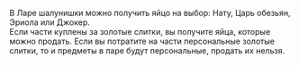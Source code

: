 В Ларе шалунишки можно получить яйцо на выбор: Нату, Царь обезьян, Эриола или Джокер.  
Если части куплены за золотые слитки, вы получите яйца, которые можно продать. Если вы потратите на части персональные золотые слитки, то и предметы в ларе будут персональные, продать их нельзя.  